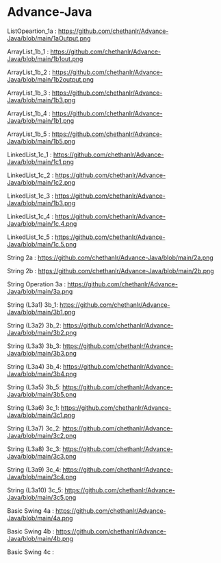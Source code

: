 # Advance-Java 
ListOpeartion_1a : https://github.com/chethanlr/Advance-Java/blob/main/1aOutput.png

ArrayList_1b_1 : https://github.com/chethanlr/Advance-Java/blob/main/1b1out.png

ArrayList_1b_2 : https://github.com/chethanlr/Advance-Java/blob/main/1b2output.png

ArrayList_1b_3 : https://github.com/chethanlr/Advance-Java/blob/main/1b3.png

ArrayList_1b_4 : https://github.com/chethanlr/Advance-Java/blob/main/1b1.png

ArrayList_1b_5 : https://github.com/chethanlr/Advance-Java/blob/main/1b5.png

LinkedList_1c_1 : https://github.com/chethanlr/Advance-Java/blob/main/1c1.png

LinkedList_1c_2 : https://github.com/chethanlr/Advance-Java/blob/main/1c2.png

LinkedList_1c_3 : https://github.com/chethanlr/Advance-Java/blob/main/1b3.png

LinkedList_1c_4 : https://github.com/chethanlr/Advance-Java/blob/main/1c.4.png

LinkedList_1c_5 : https://github.com/chethanlr/Advance-Java/blob/main/1c.5.png

String 2a : https://github.com/chethanlr/Advance-Java/blob/main/2a.png

String 2b : https://github.com/chethanlr/Advance-Java/blob/main/2b.png

String Operation 3a :  https://github.com/chethanlr/Advance-Java/blob/main/3a.png

String (L3a1) 3b_1: https://github.com/chethanlr/Advance-Java/blob/main/3b1.png

String (L3a2) 3b_2: https://github.com/chethanlr/Advance-Java/blob/main/3b2.png

String (L3a3) 3b_3: https://github.com/chethanlr/Advance-Java/blob/main/3b3.png

String (L3a4) 3b_4: https://github.com/chethanlr/Advance-Java/blob/main/3b4.png

String (L3a5) 3b_5: https://github.com/chethanlr/Advance-Java/blob/main/3b5.png

String (L3a6) 3c_1: https://github.com/chethanlr/Advance-Java/blob/main/3c1.png

String (L3a7) 3c_2: https://github.com/chethanlr/Advance-Java/blob/main/3c2.png

String (L3a8) 3c_3: https://github.com/chethanlr/Advance-Java/blob/main/3c3.png

String (L3a9) 3c_4: https://github.com/chethanlr/Advance-Java/blob/main/3c4.png

String (L3a10) 3c_5: https://github.com/chethanlr/Advance-Java/blob/main/3c5.png

Basic Swing 4a : https://github.com/chethanlr/Advance-Java/blob/main/4a.png

Basic Swing 4b : https://github.com/chethanlr/Advance-Java/blob/main/4b.png

Basic Swing 4c :









